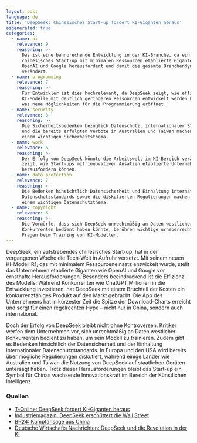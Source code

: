 ```yaml
---
layout: post
language: de
title: 'DeepSeek: Chinesisches Start-up fordert KI-Giganten heraus'
aigenerated: true
categories:
  - name: ai
    relevance: 9
    reasoning: >-
      Das ist eine bahnbrechende Entwicklung in der KI-Branche, da ein
      chinesisches Start-up mit minimalen Ressourcen etablierte Giganten wie
      OpenAI und Google herausfordert und damit die gesamte Branchendynamik
      verändert.
  - name: programming
    relevance: 7
    reasoning: >-
      Für Entwickler ist dies hochrelevant, da DeepSeek zeigt, wie effiziente
      KI-Modelle mit deutlich geringeren Ressourcen entwickelt werden können,
      was neue Möglichkeiten für die Programmierung eröffnet.
  - name: security
    relevance: 8
    reasoning: >-
      Die Sicherheitsbedenken bezüglich Datenschutz, internationaler Standards
      und die bereits erfolgten Verbote in Australien und Taiwan machen dies zu
      einem wichtigen Sicherheitsthema.
  - name: work
    relevance: 6
    reasoning: >-
      Der Erfolg von DeepSeek könnte die Arbeitswelt im KI-Bereich verändern und
      zeigt, wie Start-ups mit innovativen Ansätzen etablierte Unternehmen
      herausfordern können.
  - name: data protection
    relevance: 7
    reasoning: >-
      Die Bedenken hinsichtlich Datensicherheit und Einhaltung internationaler
      Datenschutzstandards sowie die diskutierten Regulierungen machen dies zu
      einem wichtigen Datenschutzthema.
  - name: copyright
    relevance: 6
    reasoning: >-
      Die Vorwürfe, dass sich DeepSeek unrechtmäßig an Daten westlicher
      Konkurrenten bedient haben könnte, berühren wichtige urheberrechtliche
      Fragen beim Training von KI-Modellen.
---
```


DeepSeek, ein aufstrebendes chinesisches Start-up, hat in der vergangenen Woche die Tech-Welt in Aufruhr versetzt. Mit seinem neuen KI-Modell R1, das mit minimalem Ressourceneinsatz entwickelt wurde, stellt das Unternehmen etablierte Giganten wie OpenAI und Google vor ernsthafte Herausforderungen. Besonders beeindruckend ist die Effizienz des Modells: Während Konkurrenten wie ChatGPT Millionen in die Entwicklung investieren, hat DeepSeek mit einem Bruchteil der Kosten ein konkurrenzfähiges Produkt auf den Markt gebracht. Die App des Unternehmens hat in kürzester Zeit die Spitze der Download-Charts erreicht und sorgt für einen regelrechten Hype – nicht nur in China, sondern auch international.

<!--more-->

Doch der Erfolg von DeepSeek bleibt nicht ohne Kontroversen. Kritiker werfen dem Unternehmen vor, sich unrechtmäßig an Daten westlicher Konkurrenten bedient zu haben, um sein Modell zu trainieren. Zudem gibt es Bedenken hinsichtlich der Datensicherheit und der Einhaltung internationaler Datenschutzstandards. In Europa und den USA wird bereits über mögliche Regulierungen diskutiert, während einige Länder wie Australien und Taiwan die Nutzung von DeepSeek auf staatlichen Geräten untersagt haben. Trotz dieser Herausforderungen bleibt das Start-up ein Symbol für Chinas wachsende Innovationskraft im Bereich der Künstlichen Intelligenz.

### Quellen
- [T-Online: DeepSeek fordert KI-Giganten heraus](https://www.t-online.de/digital/aktuelles/id_100584838/deepseek-chinesisches-start-up-toppt-ki-giganten-und-erregt-aufsehen.html)  
- [Industriemagazin: DeepSeek erschüttert die Wall Street](https://industriemagazin.at/it-und-software/deepseek-wie-ein-chinesisches-start-up-die-ki-welt-und-die-wall-street-erschuettert/)  
- [BR24: Kampfansage aus China](https://www.br.de/nachrichten/netzwelt/kampfansage-aus-china-deepseek-bringt-ki-giganten-ins-schwitzen,Ub5lKoH)  
- [Deutsche Wirtschafts Nachrichten: DeepSeek und die Revolution in der KI](https://deutsche-wirtschafts-nachrichten.de/713954/deepseek-und-die-revolution-in-der-ki-was-steckt-hinter-dem-erfolg-des-start-ups)
